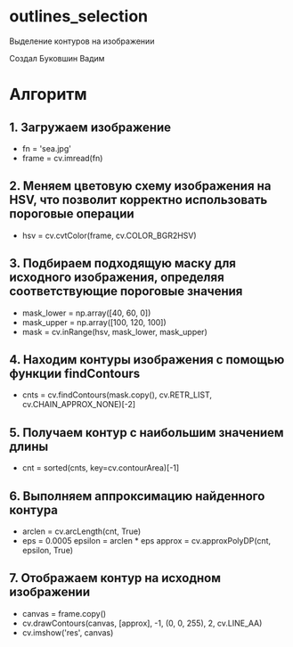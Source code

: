 # outlines_selection

Выделение контуров на изображении

Создал Буковшин Вадим

# Алгоритм

## 1. Загружаем изображение

   * fn = 'sea.jpg'
   * frame = cv.imread(fn)

##  2. Меняем цветовую схему изображения на HSV, что позволит корректно использовать пороговые операции
 
   * hsv = cv.cvtColor(frame, cv.COLOR_BGR2HSV)

## 3. Подбираем подходящую маску для исходного изображения, определяя соответствующие пороговые значения

   * mask_lower = np.array([40, 60, 0])
   * mask_upper = np.array([100, 120, 100])
   * mask = cv.inRange(hsv, mask_lower, mask_upper)
  
## 4. Находим контуры изображения с помощью функции findContours

   * cnts = cv.findContours(mask.copy(), cv.RETR_LIST, cv.CHAIN_APPROX_NONE)[-2]

## 5. Получаем контур с наибольшим значением длины

   * cnt = sorted(cnts, key=cv.contourArea)[-1]

## 6. Выполняем аппроксимацию найденного контура

   * arclen = cv.arcLength(cnt, True)
   * eps = 0.0005
   epsilon = arclen * eps
   approx = cv.approxPolyDP(cnt, epsilon, True)

## 7. Отображаем контур на исходном изображении

   * canvas = frame.copy()
   * cv.drawContours(canvas, [approx], -1, (0, 0, 255), 2, cv.LINE_AA)
   * cv.imshow('res', canvas)
